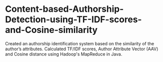 # Content-based-Authorship-Detection-using-TF-IDF-scores-and-Cosine-similarity

Created an authorship identification system based on the similarity of the author’s attributes.
Calculated TF/IDF scores, Author Attribute Vector (AAV) and Cosine distance using Hadoop's MapReduce in Java.
